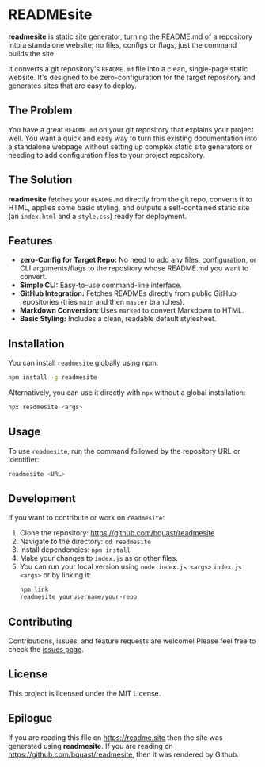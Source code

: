 # READMEsite

**readmesite** is static site generator, turning the README.md of a repository into a standalone website; no files, configs or flags, just the command builds the site.

It converts a git repository's `README.md` file into a clean, single-page static website. It's designed to be zero-configuration for the target repository and generates sites that are easy to deploy.

## The Problem
You have a great `README.md` on your git repository that explains your project well. You want a quick and easy way to turn this existing documentation into a standalone webpage without setting up complex static site generators or needing to add configuration files to your project repository.

## The Solution
**readmesite** fetches your `README.md` directly from the git repo, converts it to HTML, applies some basic styling, and outputs a self-contained static site (an `index.html` and a `style.css`) ready for deployment.

## Features
-   **zero-Config for Target Repo:** No need to add any files, configuration, or CLI arguments/flags to the repository whose README.md you want to convert.
-   **Simple CLI:** Easy-to-use command-line interface.
-   **GitHub Integration:** Fetches READMEs directly from public GitHub repositories (tries `main` and then `master` branches).
-   **Markdown Conversion:** Uses `marked` to convert Markdown to HTML.
-   **Basic Styling:** Includes a clean, readable default stylesheet.

## Installation

You can install `readmesite` globally using npm:

```bash
npm install -g readmesite
```   

Alternatively, you can use it directly with `npx` without a global installation:
```bash
npx readmesite <args>
```    

## Usage

To use `readmesite`, run the command followed by the repository URL or identifier:

```bash
readmesite <URL>
```

## Development

If you want to contribute or work on `readmesite`:

1. Clone the repository: https://github.com/bquast/readmesite
2. Navigate to the directory: `cd readmesite`
3. Install dependencies: `npm install`    
4. Make your changes to `index.js` as or other files.
5. You can run your local version using `node index.js <args>` `index.js <args>` or by linking it:
    ```bash
    npm link
    readmesite yourusername/your-repo
    ```   

## Contributing

Contributions, issues, and feature requests are welcome! Please feel free to check the [issues page](https://github.com/bquast/readmesite/issues).

## License

This project is licensed under the MIT License.

## Epilogue

If you are reading this file on https://readme.site then the site was generated using **readmesite**. If you are reading on https://github.com/bquast/readmesite, then it was rendered by Github.